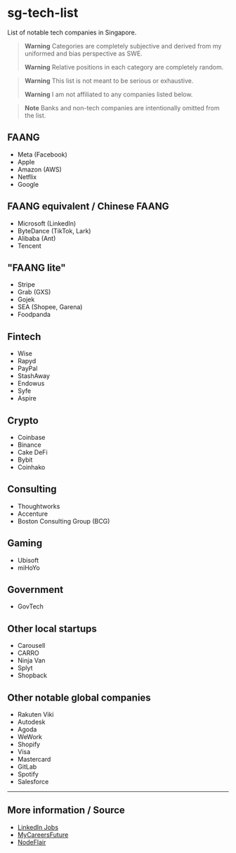 # sg-tech-list

List of notable tech companies in Singapore.

> **Warning**
> Categories are completely subjective and derived from my uniformed and bias perspective as SWE.
> 
> **Warning**
> Relative positions in each category are completely random.

> **Warning**
> This list is not meant to be serious or exhaustive.
> 
> **Warning**
> I am not affiliated to any companies listed below.

> **Note**
> Banks and non-tech companies are intentionally omitted from the list.

## FAANG 

- Meta (Facebook)
- Apple
- Amazon (AWS)
- Netflix
- Google

## FAANG equivalent / Chinese FAANG

- Microsoft (LinkedIn)
- ByteDance (TikTok, Lark)
- Alibaba (Ant)
- Tencent

## "FAANG lite"

- Stripe
- Grab (GXS)
- Gojek
- SEA (Shopee, Garena)
- Foodpanda

## Fintech

- Wise
- Rapyd
- PayPal
- StashAway
- Endowus
- Syfe
- Aspire

## Crypto

- Coinbase
- Binance
- Cake DeFi
- Bybit
- Coinhako

## Consulting

- Thoughtworks
- Accenture
- Boston Consulting Group (BCG)

## Gaming

- Ubisoft
- miHoYo

## Government

- GovTech

## Other local startups

- Carousell
- CARRO
- Ninja Van
- Splyt
- Shopback

## Other notable global companies

- Rakuten Viki
- Autodesk
- Agoda
- WeWork
- Shopify
- Visa
- Mastercard
- GitLab
- Spotify
- Salesforce

---

## More information / Source

- [LinkedIn Jobs](https://www.linkedin.com/jobs/)
- [MyCareersFuture](https://www.mycareersfuture.gov.sg/)
- [NodeFlair](https://www.nodeflair.com/companies)
